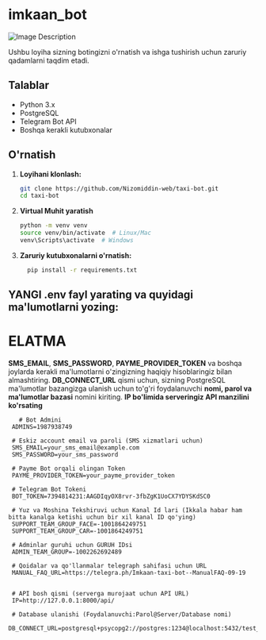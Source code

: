 # imkaan_bot
![Image Description](https://xiteb.com/taxiapp/assets/img/ab-img1.png)


Ushbu loyiha sizning botingizni o'rnatish va ishga tushirish uchun zaruriy qadamlarni taqdim etadi.

## Talablar

- Python 3.x
- PostgreSQL
- Telegram Bot API
- Boshqa kerakli kutubxonalar

## O'rnatish

1. **Loyihani klonlash:**

   ```bash
   git clone https://github.com/Nizomiddin-web/taxi-bot.git
   cd taxi-bot

2. **Virtual Muhit yaratish**
    ```bash
    python -m venv venv
    source venv/bin/activate  # Linux/Mac
    venv\Scripts\activate  # Windows

3. **Zaruriy kutubxonalarni o'rnatish:**
    ```bash
      pip install -r requirements.txt


## YANGI .env fayl yarating va quyidagi ma'lumotlarni yozing:
# ELATMA
**SMS_EMAIL**, **SMS_PASSWORD**, **PAYME_PROVIDER_TOKEN** va boshqa joylarda kerakli ma'lumotlarni o'zingizning haqiqiy hisoblaringiz bilan almashtiring.
**DB_CONNECT_URL** qismi uchun, sizning PostgreSQL ma'lumotlar bazangizga ulanish uchun to'g'ri foydalanuvchi **nomi, parol va ma'lumotlar bazasi** nomini kiriting.
**IP bo'limida serveringiz API manzilini ko'rsating**
 ```plaintext
    # Bot Admini
  ADMINS=1987938749
  
  # Eskiz account email va paroli (SMS xizmatlari uchun)
  SMS_EMAIL=your_sms_email@example.com
  SMS_PASSWORD=your_sms_password
  
  # Payme Bot orqali olingan Token
  PAYME_PROVIDER_TOKEN=your_payme_provider_token
  
  # Telegram Bot Tokeni
  BOT_TOKEN=7394814231:AAGDIqyOX8rvr-3fbZgK1UoCX7YDYSKdSC0
  
  # Yuz va Moshina Tekshiruvi uchun Kanal Id lari (Ikkala habar ham bitta kanalga ketishi uchun bir xil kanal ID qo'ying)
  SUPPORT_TEAM_GROUP_FACE=-1001864249751
  SUPPORT_TEAM_GROUP_CAR=-1001864249751
  
  # Adminlar guruhi uchun GURUH IDsi
  ADMIN_TEAM_GROUP=-1002262692489
  
  # Qoidalar va qo'llanmalar telegraph sahifasi uchun URL
  MANUAL_FAQ_URL=https://telegra.ph/Imkaan-taxi-bot--ManualFAQ-09-19
  
  
  # API bosh qismi (serverga murojaat uchun API URL)
  IP=http://127.0.0.1:8000/api/
  
  # Database ulanishi (Foydalanuvchi:Parol@Server/Database nomi)
  DB_CONNECT_URL=postgresql+psycopg2://postgres:1234@localhost:5432/test_db



 




  
  

 
